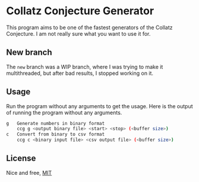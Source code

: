 # Collatz Conjecture Generator
This program aims to be one of the fastest generators of the Collatz Conjecture. I am not really sure what you want to use it for.

## New branch
The `new` branch was a WIP branch, where I was trying to make it multithreaded, but after bad results, I stopped working on it.

## Usage
Run the program without any arguments to get the usage. Here is the output of running the program without any arguments.
```sh
g	Generate numbers in binary format
	ccg g <output binary file> <start> <stop> (<buffer size>)
c	Convert from binary to csv format
	ccg c <binary input file> <csv output file> (<buffer size>)
```

## License
Nice and free, [MIT](./LICENSE)

